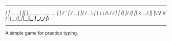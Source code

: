   __           _   _
 / _| __ _ ___| |_| | _____ _   ___      __
| |_ / _` |_  / __| |/ / _ \ | | \ \ /\ / /
|  _| (_| |/ /| |_|   <  __/ |_| |\ V  V /
|_|  \__,_/___|\__|_|\_\___|\__, | \_/\_/
                             |___/

-----------

A simple game for practice typing.
